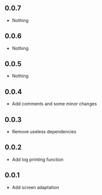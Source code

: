 ## 0.0.7

* Nothing

## 0.0.6

* Nothing

## 0.0.5

* Nothing

## 0.0.4

* Add comments and some minor changes

## 0.0.3

* Remove useless dependencies

## 0.0.2 

* Add log printing function


## 0.0.1 

* Add screen adaptation